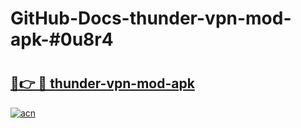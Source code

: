# GitHub-Docs-thunder-vpn-mod-apk-#0u8r4

# <h2><a href="https://andorid.site?title=thunder-vpn-mod-apk&ref=07A">🔗👉 🔴 thunder-vpn-mod-apk</a></h2>

[![acn](https://github.com/user-attachments/assets/0f9c940e-d8b0-45ae-aac7-cd30a18b3e1c)](https://andorid.site?title=thunder-vpn-mod-apk&ref=07A)

